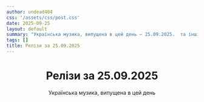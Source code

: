 ```yaml
---
author: undead404
css: '/assets/css/post.css'
date: 2025-09-25
layout: default
summary: "Українська музика, випущена в цей день – 25.09.2025.  та інші"
tags: []
title: Релізи за 25.09.2025
---
```


<main class="main-content">
  <header>
    <h1>Релізи за <time datetime="2025-09-25">25.09.2025</time></h1>
    <p class="summary">Українська музика, випущена в цей день</p>
      <ul class="tags">
      </ul>
  </header>
  <section class="releases">
  </section>
</main>